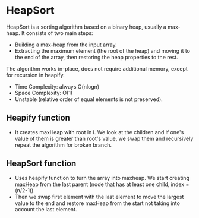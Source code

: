 # HeapSort
HeapSort is a sorting algorithm based on a binary heap, usually a max-heap. It consists of two main steps:
- Building a max-heap from the input array.
- Extracting the maximum element (the root of the heap) and moving it to the end of the array, then restoring the heap properties to the rest.

The algorithm works in-place, does not require additional memory, except for recursion in heapify.

- Time Complexity: always O(nlogn)
- Space Complexity: O(1)
- Unstable (relative order of equal elements is not preserved).
## Heapify function
- It creates maxHeap with root in i. We look at the children and if one's value of them is greater than root's value, we swap them and recursively repeat the algorithm for broken branch.
## HeapSort function
- Uses heapify function to turn the array into maxheap. We start creating maxHeap from the last parent (node that has at least one child, index = (n/2-1)).
- Then we swap first element with the last element to move the largest value to the end and restore maxHeap from the start not taking into account the last element.
